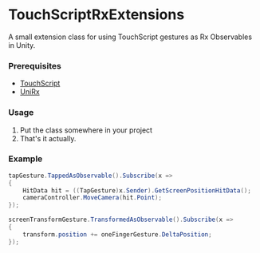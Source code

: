 # TouchScriptRxExtensions

A small extension class for using TouchScript gestures as Rx Observables in Unity.

### Prerequisites

* [TouchScript](https://github.com/TouchScript/TouchScript)
* [UniRx](https://github.com/neuecc/UniRx)

### Usage

1. Put the class somewhere in your project
2. That's it actually.

### Example

``` c#
tapGesture.TappedAsObservable().Subscribe(x =>
{
    HitData hit = ((TapGesture)x.Sender).GetScreenPositionHitData();
    cameraController.MoveCamera(hit.Point);
});

screenTransformGesture.TransformedAsObservable().Subscribe(x =>
{
    transform.position += oneFingerGesture.DeltaPosition;
});
```
